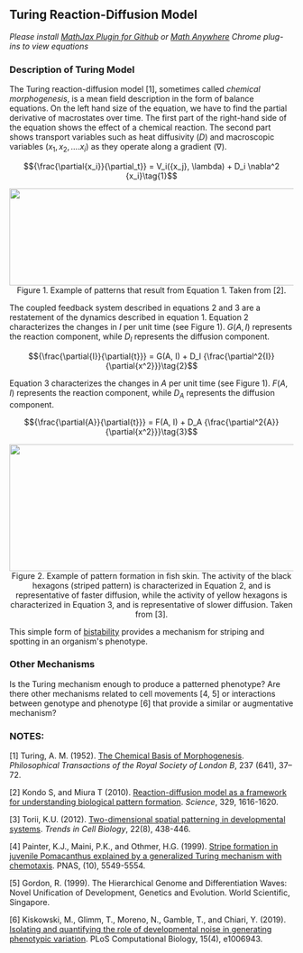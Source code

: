 ## Turing Reaction-Diffusion Model  

_Please install [MathJax Plugin for Github](https://chrome.google.com/webstore/detail/mathjax-plugin-for-github/ioemnmodlmafdkllaclgeombjnmnbima/related) or [Math Anywhere](https://chrome.google.com/webstore/detail/math-anywhere/gebhifiddmaaeecbaiemfpejghjdjmhc) Chrome plug-ins to view equations_  

### Description of Turing Model

The Turing reaction-diffusion model [1], sometimes called _chemical morphogenesis_, is a mean field description in the form of balance equations. On the left hand size of the equation, we have to find the partial derivative of macrostates over time. The first part of the right-hand side of the equation shows the effect of a chemical reaction. The second part shows transport variables such as heat diffusivity ($D$) and macroscopic variables ($x_1, x_2,....x_i$) as they operate along a gradient ($\nabla$). 

$${\frac{\partial{x_i}}{\partial_t}} = V_i({x_j}, \lambda) + D_i \nabla^2 {x_i}\tag{1}$$

<p align="center">
  <img width="617" height="172" src="https://user-images.githubusercontent.com/19001437/53520874-552f8e80-3a9c-11e9-91c1-2ae61fc9fac8.jpg"><BR>
  Figure 1. Example of patterns that result from Equation 1. Taken from [2].
</p>

The coupled feedback system described in equations 2 and 3 are a restatement of the dynamics described in equation 1. Equation 2 characterizes the changes in $I$ per unit time (see Figure 1). $G(A, I)$ represents the reaction component, while $D_I$ represents the diffusion component. 

$${\frac{\partial{I}}{\partial{t}}} = G(A, I) + D_I {\frac{\partial^2{I}}{\partial{x^2}}}\tag{2}$$

Equation 3 characterizes the changes in $A$ per unit time (see Figure 1). $F(A, I)$ represents the reaction component, while $D_A$ represents the diffusion component.

$${\frac{\partial{A}}{\partial{t}}} = F(A, I) + D_A {\frac{\partial^2{A}}{\partial{x^2}}}\tag{3}$$

<p align="center">
  <img width="521" height="225" src="https://user-images.githubusercontent.com/19001437/53523296-13a1e200-3aa2-11e9-991b-88ccea1dc72f.png"><BR>
  Figure 2. Example of pattern formation in fish skin. The activity of the black hexagons (striped pattern) is characterized in Equation 2, and is representative of faster diffusion, while the activity of yellow hexagons is characterized in Equation 3, and is representative of slower diffusion. Taken from [3].
</p>
  
This simple form of [bistability](https://en.wikipedia.org/wiki/Bistability) provides a mechanism for striping and spotting in an organism's phenotype.  

### Other Mechanisms

Is the Turing mechanism enough to produce a patterned phenotype? Are there other mechanisms related to cell movements [4, 5] or interactions between genotype and phenotype [6] that provide a similar or augmentative mechanism?

### NOTES:   
[1]  Turing, A. M. (1952). [The Chemical Basis of Morphogenesis](https://royalsocietypublishing.org/doi/10.1098/rstb.1952.0012). _Philosophical Transactions of the Royal Society of London B_, 237 (641), 37–72.

[2] Kondo S, and Miura T (2010). [Reaction-diffusion model as a framework for understanding biological pattern formation](https://www.ncbi.nlm.nih.gov/pubmed/20929839). _Science_, 329, 1616-1620.  

[3] Torii, K.U. (2012). [Two-dimensional spatial patterning in developmental systems](https://www.ncbi.nlm.nih.gov/pubmed/22789547). _Trends in Cell Biology_, 22(8), 438-446.

[4] Painter, K.J., Maini, P.K., and Othmer, H.G. (1999). [Stripe formation in juvenile Pomacanthus explained by a generalized Turing mechanism with chemotaxis](https://www.pnas.org/content/96/10/5549). PNAS, (10), 5549-5554.

[5] Gordon, R. (1999). The Hierarchical Genome and Differentiation Waves: Novel Unification of Development, Genetics and Evolution. World Scientific, Singapore.

[6] Kiskowski, M., Glimm, T., Moreno, N., Gamble, T., and Chiari, Y. (2019). [Isolating and quantifying the role of developmental noise in generating phenotypic variation](https://doi.org/10.1371/journal.pcbi.1006943). PLoS Computational Biology, 15(4), e1006943.
